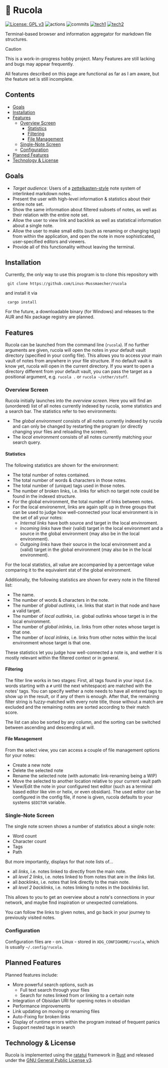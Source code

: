 # 🌱 Rucola

[![License: GPL v3](https://img.shields.io/badge/License-GPLv3-blue.svg?style=flat-square)](https://www.gnu.org/licenses/gpl-3.0)
![actions](https://img.shields.io/github/actions/workflow/status/Linus-Mussmaecher/rucola/continuous-testing.yml?label=tests&style=flat-square)
![commits](https://img.shields.io/github/commit-activity/m/Linus-Mussmaecher/rucola?style=flat-square)
[![tech1](https://img.shields.io/badge/-Rust-f74c00?logo=rust&style=flat-square)](https://www.rust-lang.org/)
[![tech2](https://img.shields.io/badge/-Ratatui-2563eb?logo=gnome-terminal&style=flat-square)](https://ratatui.rs)

Terminal-based browser and information aggregator for markdown file structures.

> [!CAUTION]
> This is a work-in-progress hobby project.
> Many Features are still lacking and bugs may appear frequently.
>
> All features described on this page are functional as far as I am aware, but the feature set is still incomplete.

## Contents
 - [Goals](#Goals)
 - [Installation](#installation)
 - [Features](#features)
    - [Overview Screen](#overview-screen)
       - [Statistics](#statistics)
       - [Filtering](#filtering)
       - [File Management](#file-management)
    - [Single-Note Screen](#single-note-screen)
    - [Configuration](#configuration)
 - [Planned Features](#planned-features)
 - [Technology & License](#technology-license)

## Goals
 - *Target audience*: Users of a [zettelkasten-style](https://en.wikipedia.org/wiki/Zettelkasten) note system of interlinked markdown notes.
 - Present the user with high-level information & statistics about their entire note set.
 - Show the same information about filtered subsets of notes, as well as their relation with the entire note set.
 - Allow the user to view link and backlink as well as statistical information about a single note.
 - Allow the user to make small edits (such as renaming or changing tags) from within the application, and open the note in more sophisticated, user-specified editors and viewers.
 - Provide all of this functionality without leaving the terminal.

## Installation
Currently, the only way to use this program is to clone this repository with
```
 git clone https://github.com/Linus-Mussmaecher/rucola
```
and install it via
```
 cargo install
```

For the future, a downloadable binary (for Windows) and releases to the AUR and Nix package registry are planned.

## Features

Rucola can be launched from the command line (`rucola`).
If no further arguments are given, rucola will open the notes in your default vault directory (specified in your config file).
This allows you to access your main vault of notes from anywhere in your file structure.
If no default vault is know yet, rucola will open in the current directory.
If you want to open a directory different from your default vault, you can pass the target as a positional argument, e.g. `rucola .` or `rucola ~/other/stuff`.

### Overview Screen

Rucola initially launches into the *overview screen*.
Here you will find an (unordered) list of all notes currently indexed by rucola, some statistics and a search bar.
The statistics refer to two environments:
 - The *global environment* consists of all notes currently indexed by rucola and can only be changed by restarting the program (or directly changing your files and reloading the screen).
 - The *local environment* consists of all notes currently matching your search query.

#### Statistics

The following statistics are shown for the environment:
 - The total number of notes contained.
 - The total number of words & characters in those notes.
 - The total number of (unique) tags used in those notes.
 - The number of broken links, i.e. links for which no target note could be found in the indexed structure.
 - For the global environment, the total number of links between notes.
 - For the local environemnt, links are again split up in three groups that can be used to judge how well-connected your local environment is in the set of all your notes:
    - *Internal links* have both source and target in the local envinroment.
    - *Incoming links* have their (valid) target in the local environment and a source in the global environment (may also be in the local environment).
    - *Outgoing links* have their source in the local environment and a (valid) target in the global environment (may also be in the local environment).
  
For the local statistics, all value are accompanied by a percentage value comparing it to the equivalent stat of the global environment.

Additionally, the following statistics are shown for every note in the filtered list:
 - The name.
 - The number of words & characters in the note.
 - The number of *global outlinks*, i.e. links that start in that node and have a valid target.
 - The number of *local outlinks*, i.e. global outlinks whose target is in the local environment.
 - The number of *global inlinks*, i.e. links from other notes whose target is that one.
 - The number of *local inlinks*, i.e. links from other notes within the local environment whose target is that one.
   
These statistics let you judge how well-connected a note is, and wether it is mostly relevant within the filtered context or in general.

#### Filtering
The filter line works in two stages: First, all tags found in your input (i.e. words starting with a `#` until the next whitespace) are matched with the notes' tags.
You can specify wether a note needs to have all entered tags to show up in the result, or if any of them is enough.
After that, the remaining filter string is fuzzy-matched with every note title, those without a match are excluded and the remaining notes are sorted according to their match score.

The list can also be sorted by any column, and the sorting can be switched between ascending and descending at will.

#### File Management
From the select view, you can access a couple of file management options for your notes:
 - Create a new note
 - Delete the selected note
 - Rename the selected note (with automatic link-renaming being a WIP)
 - Move the selected to another location relative to your current vault path
 - View/Edit the note in your configured text editor (such as a terminal based editor like vim or helix, or even obsidian).
   The used editor can be configured in the config file, if none is given, rucola defaults to your systems `$EDITOR` variable.


### Single-Note Screen
The single note screen shows a number of statistics about a single note:
 - Word count
 - Character count
 - Tags
 - Path

But more importantly, displays for that note lists of...
 - all *links*, i.e. notes linked to directly from the main note.
 - all *level 2 links*, i.e. notes linked to from notes that are in the *links* list.
 - all *backlinks*, i.e. notes that link directly to the main note.
 - all *level 2 backlinks*, i.e. notes linking to notes in the *backlinks* list.

This allows to you to get an overview about a note's connections in your network, and maybe find inspiration or unexpected correlations.

You can follow the links to given notes, and go back in your journey to previously visited notes.

### Configuration
Configuration files are - on Linux - stored in `XDG_CONFIGHOME/rucola`, which is usually `~/.config/rucola`.

## Planned Features
Planned features include:
 - More powerful search options, such as
   - Full text search through your files
   - Search for notes linked from or linking to a certain note
 - Integration of Obisidan URI for opening notes in obsidian
 - Performance improvements
 - Link updating on moving or renaming files
 - Auto-Fixing for broken links
 - Display of runtime errors within the program instead of frequent panics
 - Support nested tags in search

## Technology & License
Rucola is implemented using the [ratatui](https://ratatui.rs) framework in [Rust](https://www.rust-lang.org/) and released under the [GNU General Public License v3](https://www.gnu.org/licenses/gpl-3.0).

